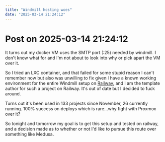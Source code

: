 ```yaml
---
title: "Windmill hosting woes"
date: "2025-03-14 21:24:12"
---
```


# Post on 2025-03-14 21:24:12

It turns out my docker VM uses the SMTP port (:25) needed by windmill. I don't know what for and I'm not about to look into why or pick apart the VM over it.

So I tried an LXC container, and that failed for some stupid reason I can't remember now but also was unwilling to fix given I have a known working environment for the entire Windmill setup on [Railway](https://railway.com/template/UI371k), and I am the template author for such a project on Railway. It's out of date but I decided to fuck around.

Turns out it's been used in 133 projects since November, 26 currently running. 100% success on deploys which is rare...why fight with Proxmox over it?

So tonight and tomorrow my goal is to get this setup and tested on railway, and a decision made as to whether or not I'd like to pursue this route over something like Medusa.
